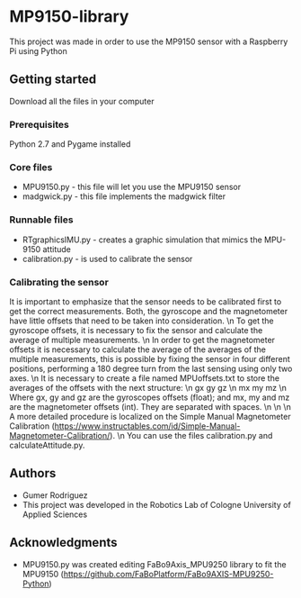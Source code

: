 # MP9150-library
This project was made in order to use the MP9150 sensor with a Raspberry Pi using Python

## Getting started

Download all the files in your computer

### Prerequisites

Python 2.7 and Pygame installed

### Core files

* MPU9150.py - this file will let you use the MPU9150 sensor
* madgwick.py - this file implements the madgwick filter

### Runnable files

* RTgraphicsIMU.py - creates a graphic simulation that mimics the MPU-9150 attitude
* calibration.py - is used to calibrate the sensor

### Calibrating the sensor
It is important to emphasize that the sensor needs to be calibrated first to get the correct measurements. Both, the gyroscope and the magnetometer have little offsets that need to be taken into consideration.
\n
To get the gyroscope offsets, it is necessary to fix the sensor and calculate the average of multiple measurements. 
\n
In order to get the magnetometer offsets it is necessary to calculate the average of the averages of the multiple measurements, this is possible by fixing the sensor in four different positions, performing a 180 degree turn from the last sensing using only two axes.
\n
It is necessary to create a file named MPUoffsets.txt to store the averages of the offsets with the next structure:
\n
gx gy gz
\n
mx my mz
\n
Where gx, gy and gz are the gyroscopes offsets (float); and mx, my and mz are the magnetometer offsets (int). They are separated with spaces. \n
\n \n
A more detailed procedure is localized on the Simple Manual Magnetometer Calibration (https://www.instructables.com/id/Simple-Manual-Magnetometer-Calibration/). 
\n
You can use the files calibration.py and calculateAttitude.py.

## Authors

* Gumer Rodriguez 
* This project was developed in the Robotics Lab of Cologne University of Applied Sciences

## Acknowledgments

* MPU9150.py was created editing FaBo9Axis_MPU9250 library to fit the MPU9150 (https://github.com/FaBoPlatform/FaBo9AXIS-MPU9250-Python)
